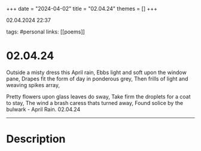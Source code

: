 +++
date = "2024-04-02"
title = "02.04.24"
themes = []
+++

02.04.2024 22:37

tags: #personal
links: [[poems]]

# 02.04.24

Outside a misty dress this April rain,
Ebbs light and soft upon the window pane,
Drapes fit the form of day in ponderous grey,
Then frills of light and weaving spikes array,

Pretty flowers upon glass leaves do sway,
Take firm the droplets for a coat to stay,
The wind a brash caress thats turned away,
Found solice by the bulwark - April Rain.
02.04.24

---

# Description

